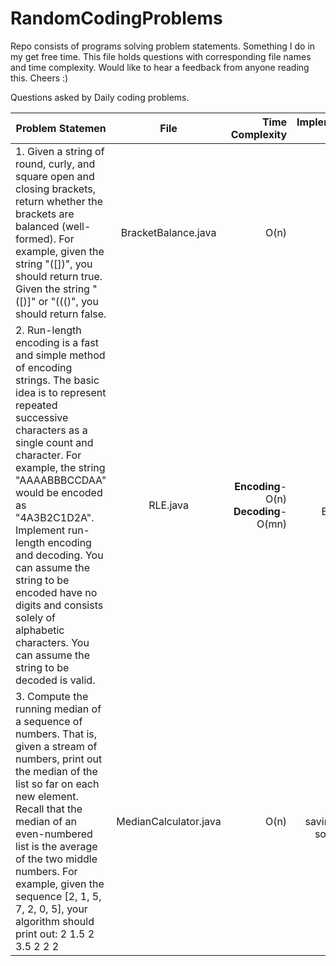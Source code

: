 # RandomCodingProblems
Repo consists of programs solving problem statements. Something I do in my get free time. This file holds questions with corresponding file names and time complexity. Would like to hear a feedback from anyone reading this. Cheers :)

Questions asked by Daily coding problems.


| Problem Statemen | File |Time Complexity | Implementation (MVP)| Also asked by|
|----------|:----------:|----------:|----------:|----------:|
|1. Given a string of round, curly, and square open and closing brackets, return whether the brackets are balanced (well-formed). For example, given the string "([])[]({})", you should return true. Given the string "([)]" or "((()", you should return false. |BracketBalance.java|O(n)| Stacks & ArrayLists| Facebook|
|2. Run-length encoding is a fast and simple method of encoding strings. The basic idea is to represent repeated successive characters as a single count and character. For example, the string "AAAABBBCCDAA" would be encoded as "4A3B2C1D2A". Implement run-length encoding and decoding. You can assume the string to be encoded have no digits and consists solely of alphabetic characters. You can assume the string to be decoded is valid.|RLE.java| **Encoding**- O(n) **Decoding**- O(mn) |Regular Expression| Amazon |
|3. Compute the running median of a sequence of numbers. That is, given a stream of numbers, print out the median of the list so far on each new element. Recall that the median of an even-numbered list is the average of the two middle numbers. For example, given the sequence [2, 1, 5, 7, 2, 0, 5], your algorithm should print out: 2 1.5 2 3.5 2 2 2|MedianCalculator.java| O(n)|ArrayLists saving time by sorting itself| Microsoft |


